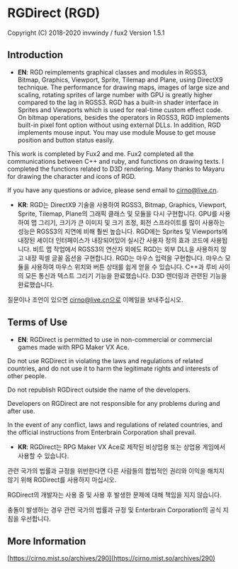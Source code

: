 # RGDirect (RGD)
Copyright (C) 2018-2020 invwindy / fux2
Version 1.5.1

## Introduction

* **EN**: RGD reimplements graphical classes and modules in RGSS3,   Bitmap, Graphics, Viewport, Sprite, Tilemap and Plane, using DirectX9 technique. The performance for drawing maps, images of large size and scaling, rotating sprites of large number with GPU is greatly higher compared to the lag in RGSS3. RGD has a built-in shader interface in Sprites and Viewports which is used for real-time custom effect code. On bitmap operations, besides the operators in RGSS3, RGD implements built-in pixel font option without using external DLLs. In addition, RGD implements mouse input. You may use module Mouse to get mouse position and button status easily.

This work is completed by Fux2 and me. Fux2 completed all the communications between C++ and ruby, and functions on drawing texts. I completed the functions related to D3D rendering. Many thanks to Mayaru for drawing the character and icons of RGD.

If you have any questions or advice, please send email to cirno@live.cn.

* **KR**: RGD는 DirectX9 기술을 사용하여 RGSS3, Bitmap, Graphics, Viewport, Sprite, Tilemap, Plane의 그래픽 클래스 및 모듈을 다시 구현합니다. GPU를 사용하여 맵 그리기, 크기가 큰 이미지 및 크기 조정, 회전 스프라이트를 많이 사용하는 성능은 RGSS3의 지연에 비해 훨씬 높습니다. RGD에는 Sprites 및 Viewports에 내장된 셰이더 인터페이스가 내장되어있어 실시간 사용자 정의 효과 코드에 사용됩니다. 비트 맵 작업에서 RGSS3의 연산자 외에도 RGD는 외부 DLL을 사용하지 않고 내장 픽셀 글꼴 옵션을 구현합니다. 
RGD는 마우스 입력을 구현합니다. 마우스 모듈을 사용하여 마우스 위치와 버튼 상태를 쉽게 얻을 수 있습니다.
C++과 루비 사이의 모든 통신과 텍스트 그리기 기능을 완료했습니다. 
D3D 렌더링과 관련된 기능을 완료했습니다. 

질문이나 조언이 있으면 cirno@live.cn으로 이메일을 보내주십시오.

## Terms of Use

* **EN**: RGDirect is permitted to use in non-commercial or commercial games made with RPG Maker VX Ace.

Do not use RGDirect in violating the laws and regulations of related countries, and do not use it to harm the legitimate rights and interests of other people.

Do not republish RGDirect outside the name of the developers.

Developers on RGDirect are not responsible for any problems during and after use.

In the event of any conflict, laws and regulations of related countries, and the official instructions from Enterbrain Corporation shall prevail.

* **KR**: RGDirect는 RPG Maker VX Ace로 제작된 비상업용 또는 상업용 게임에서 사용할 수 있습니다.

관련 국가의 법률과 규정을 위반한다면 다른 사람들의 합법적인 권리와 이익을 해치지 않기 위해 RGDirect를 사용하지 마십시오.

RGDirect의 개발자는 사용 중 및 사용 후 발생한 문제에 대해 책임을 지지 않습니다.

충돌이 발생하는 경우 관련 국가의 법률과 규정 및 Enterbrain Corporation의 공식 지침을 우선합니다.

## More Information

[https://cirno.mist.so/archives/290](https://cirno.mist.so/archives/290)
